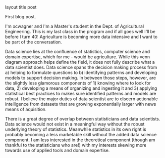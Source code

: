 layout 	title
post
	
First blog post.

I'm ocwagner and I'm a Master's student in the Dept. of Agricultural Engineering. This is my last class in the program and if all goes well I'll be before I turn 40! Agriculture is becoming more data intensive and I want to be part of the conversation.

Data science lies at the confluence of statistics, computer science and domain expertise, which for me - would be agriculture. While this venn diagram approach helps define the field, it does not fully describe what a data scientist does. Data science spans the decision making process from a) helping to formulate questions to b) identifying patterns and developing models to support decision making. In between those steps, however, are the slightly less glamorous components of 1) knowing where to look for data, 2) developing a means of organizing and ingesting it and 3) applying statistical best practices to makes sure identified patterns and models are robust. I believe the major duties of data scientist are to discern actionable intelligence from datasets that are growing exponentially larger with news means of aquisition.

There is a great degree of overlap between statisticians and data scientists. Data science would not exist in a meaningful way without the robust underlying theory of statistics. Meanwhile statistics in its own right is probably becoming a less marketable skill without the added data science component. I am less interested in the theoretical component (though am thankful to the statisticians who are!) with my interests skewing more towards use of applied tools and domain expertise.
